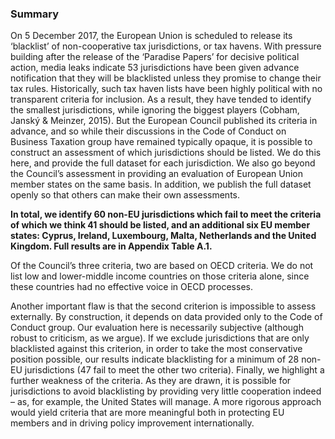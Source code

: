 ### Summary

On 5 December 2017, the European Union is scheduled to release its ‘blacklist’ of non-cooperative tax jurisdictions, or tax havens. With pressure building after the release of the ‘Paradise Papers’ for decisive political action, media leaks indicate 53 jurisdictions have been given advance notification that they will be blacklisted unless they promise to change their tax rules. Historically, such tax haven lists have been highly political with no transparent criteria for inclusion. As a result, they have tended to identify the smallest jurisdictions, while ignoring the biggest players (Cobham, Janský & Meinzer, 2015). But the European Council published its criteria in advance, and so while their discussions in the Code of Conduct on Business Taxation group have remained typically opaque, it is possible to construct an assessment of which jurisdictions should be listed. We do this here, and provide the full dataset for each jurisdiction. We also go beyond the Council’s assessment in providing an evaluation of European Union member states on the same basis. In addition, we publish the full dataset openly so that others can make their own assessments.

**In total, we identify 60 non-EU jurisdictions which fail to meet the criteria of which we think 41 should be listed, and an additional six EU member states: Cyprus, Ireland, Luxembourg, Malta, Netherlands and the United Kingdom. Full results are in Appendix Table A.1.**

Of the Council’s three criteria, two are based on OECD criteria. We do not list low and lower-middle income countries on those criteria alone, since these countries had no effective voice in OECD processes.

Another important flaw is that the second criterion is impossible to assess externally. By construction, it depends on data provided only to the Code of Conduct group. Our evaluation here is necessarily subjective (although robust to criticism, as we argue). If we exclude jurisdictions that are only blacklisted against this criterion, in order to take the most conservative position possible, our results indicate blacklisting for a minimum of 28 non-EU jurisdictions (47 fail to meet the other two criteria). Finally, we highlight a further weakness of the criteria. As they are drawn, it is possible for jurisdictions to avoid blacklisting by providing very little cooperation indeed – as, for example, the United States will manage. A more rigorous approach would yield criteria that are more meaningful both in protecting EU members and in driving policy improvement internationally.
